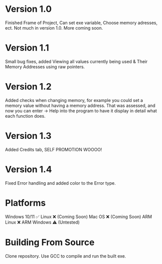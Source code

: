# Version 1.0
Finished Frame of Project, Can set exe variable, Choose memory adresses, ect. Not much in version 1.0. More coming soon.

# Version 1.1
Small bug fixes, added Viewing all values currently being used & Their Memory Addresses using raw pointers.

# Version 1.2
Added checks when changing memory, for example you could set a memory value without having a memory address.
That was assessed, and now you can enter -> Help into the program to have it display in detail what each function does.

# Version 1.3
Added Credits tab, SELF PROMOTION WOOOO!

# Version 1.4
Fixed Error handling and added color to the Error type.

# Platforms
Windows 10/11 ✅
Linux ❌ (Coming Soon)
Mac OS ❌ (Coming Soon)
ARM Linux ❌
ARM Windows ⚠️ (Untested)

# Building From Source
Clone repository. Use GCC to compile and run the built exe.
